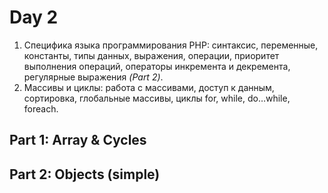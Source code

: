 # Day 2

1. Специфика языка программирования PHP: синтаксис, переменные, константы, типы данных, выражения, операции, приоритет выполнения операций, операторы инкремента и декремента, регулярные выражения *(Part 2)*.
2. Массивы и циклы: работа с массивами, доступ к данным, сортировка, глобальные массивы, циклы for, while, do…while, foreach.


## Part 1: Array & Cycles

## Part 2: Objects (simple)
